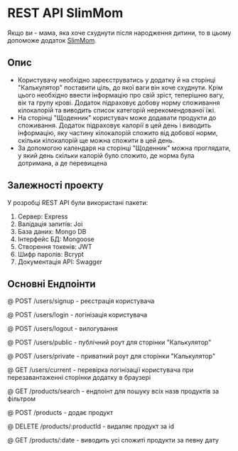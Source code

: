 <h1>REST API SlimMom</h1>
Якщо ви - мама, яка хоче схуднути після народження дитини, то в цьому допоможе додаток
<a href="https://github.com/kilinich-v/slim-mom-frontend">SlimMom</a>.
<h2>Опис</h2>
<ul>
<li>Користувачу необхідно зареєструватись у додатку й на сторінці "Калькулятор" поставити ціль, до якої ваги він хоче схуднути. Крім цього необхідно ввести інформацію про свій зріст, теперішню вагу, вік та групу крові. Додаток підраховує добову норму споживання кілокалорій та виводить список категорій нерекомендованої їжі.</li>
<li>На сторінці "Щоденник" користувач може додавати продукти до споживання. Додаток підраховує калорії в цей день і виводить інформацію, яку частину кілокалорій спожито від добової норми, скільки кілокалорій ще можна спожити в цей день. </li>
<li>За допомогою календаря на сторінці "Щоденник" можна проглядати, у який день скільки калорій було спожито, де норма була дотримана, а де перевищена</li>
</ul>
<h2>Залежності проекту</h2>
У розробці REST API були використані пакети:
<ol>
<li>Сервер: Express</li>
<li>Валідація запитів: Joi</li>
<li>База даних: Mongo DB</li>
<li>Інтерфейс БД: Mongoose</li>
<li>Створення токенів: JWT</li>
<li>Шифр паролів: Bcrypt</li>
<li>Документація API: Swagger</li>
</ol>
<h2>Основні Ендпоінти</h2>
@ POST /users/signup - реєстрація користувача

@ POST /users/login - логінізація користувача

@ POST /users/logout - вилогування

@ POST /users/public - публічний роут для сторінки "Калькулятор"

@ POST /users/private - приватний роут для сторінки "Калькулятор"

@ GET /users/current - перевірка логінізації користувача при перезавантаженні сторінки додатку в браузері

@ GET /products/search - ендпоінт для пошуку всіх назв продуктів за фільтром

@ POST /products - додає продукт

@ DELETE /products/:productId - видаляє продукт за id

@ GET /products/:date - виводить усі спожиті продукти за певну дату
